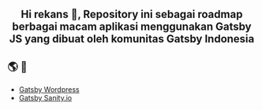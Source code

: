 <h2 align="center">
    Hi rekans 👋, Repository ini sebagai roadmap berbagai macam aplikasi menggunakan Gatsby JS yang dibuat oleh komunitas Gatsby Indonesia 
</h2>

## 🌎 🔎

- [Gatsby Wordpress](https://github.com/GatsbyJS-Indonesia/Gatsby-Wordpress)
- [Gatsby Sanity.io](https://github.com/GatsbyJS-Indonesia/Sanity-Gatsby-Blog)


